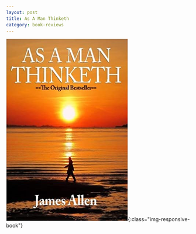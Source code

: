 ```yaml
---
layout: post
title: As A Man Thinketh
category: book-reviews
---
```


<!-- more -->

![Cover](/assets/images/as-a-man.jpg){:class="img-responsive-book"}